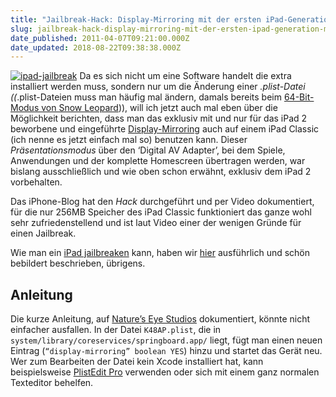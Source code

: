 ```yaml
---
title: "Jailbreak-Hack: Display-Mirroring mit der ersten iPad-Generation (mit Anleitung)"
slug: jailbreak-hack-display-mirroring-mit-der-ersten-ipad-generation-mit-anleitung
date_published: 2011-04-07T09:21:00.000Z
date_updated: 2018-08-22T09:38:38.000Z
---
```


[![ipad-jailbreak](//picdump.thafaker.de/2011/04/ipad-jailbreak.jpg)](http://picdump.thafaker.de/2011/04/ipad-jailbreak.jpg) Da es sich nicht um eine Software handelt die extra installiert werden muss, sondern nur um die Änderung einer *.plist-Datei ((*.plist-Dateien muss man häufig mal ändern, damals bereits beim [64-Bit-Modus von Snow Leopard](__GHOST_URL__/snow-leopard-64-bit-und-so/))), will ich jetzt auch mal eben über die Möglichkeit berichten, dass man das exklusiv mit und nur für das iPad 2 beworbene und eingeführte [Display-Mirroring](http://www.apple.com/de/ipad/features/mirroring.html) auch auf einem iPad Classic (ich nenne es jetzt einfach mal so) benutzen kann. Dieser *Präsentationsmodus* über den ‘Digital AV Adapter’, bei dem Spiele, Anwendungen und der komplette Homescreen übertragen werden, war bislang ausschließlich und wie oben schon erwähnt, exklusiv dem iPad 2 vorbehalten.

Das iPhone-Blog hat den *Hack* durchgeführt und per Video dokumentiert, für die nur 256MB Speicher des iPad Classic funktioniert das ganze wohl sehr zufriedenstellend und ist laut Video einer der wenigen Gründe für einen Jailbreak.

Wie man ein [iPad jailbreaken](__GHOST_URL__/jailbreak-untethered-jailbreak-fuer-ios-4-3-1-verfuegbar-pwnagetool/) kann, haben wir [hier](__GHOST_URL__/jailbreak-untethered-jailbreak-fuer-ios-4-3-1-verfuegbar-pwnagetool/) ausführlich und schön bebildert beschrieben, übrigens.

## Anleitung

Die kurze Anleitung, auf [Nature’s Eye Studios](http://www.natureseyestudios.be/blog/enable-display-mirroring-on-first-gen-ipad/) dokumentiert, könnte nicht einfacher ausfallen. In der Datei `K48AP.plist`, die in `system/library/coreservices/springboard.app/` liegt, fügt man einen neuen Eintrag (`“display-mirroring” boolean YES`) hinzu und startet das Gerät neu. Wer zum Bearbeiten der Datei kein Xcode installiert hat, kann beispielsweise [PlistEdit Pro](http://www.apple.com/downloads/macosx/development_tools/plisteditpro.html) verwenden oder sich mit einem ganz normalen Texteditor behelfen.
